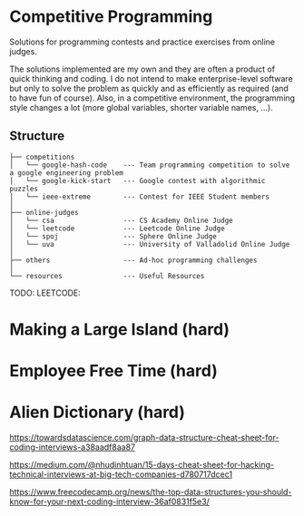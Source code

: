 # Competitive Programming

Solutions for programming contests and practice exercises from online judges.

The solutions implemented are my own and they are often a product of quick thinking and coding. I do not intend to make enterprise-level software but only to solve the problem as quickly and as efficiently as required (and to have fun of course). Also, in a competitive environment, the programming style changes a lot (more global variables, shorter variable names, ...).

## Structure

```
├── competitions
│   └── google-hash-code    --- Team programming competition to solve a google engineering problem
│   └── google-kick-start   --- Google contest with algorithmic puzzles
│   └── ieee-extreme        --- Contest for IEEE Student members
│
├── online-judges
│   └── csa                 --- CS Academy Online Judge
│   └── leetcode            --- Leetcode Online Judge
│   └── spoj                --- Sphere Online Judge
│   └── uva                 --- University of Valladolid Online Judge
│
├── others                  --- Ad-hoc programming challenges
│
└── resources               --- Useful Resources
```


TODO: LEETCODE:
# Making a Large Island (hard)
# Employee Free Time (hard)
# Alien Dictionary (hard)

https://towardsdatascience.com/graph-data-structure-cheat-sheet-for-coding-interviews-a38aadf8aa87

https://medium.com/@nhudinhtuan/15-days-cheat-sheet-for-hacking-technical-interviews-at-big-tech-companies-d780717dcec1

https://www.freecodecamp.org/news/the-top-data-structures-you-should-know-for-your-next-coding-interview-36af0831f5e3/